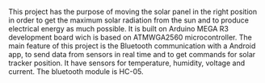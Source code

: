 This project has the purpose of moving the solar panel in the right position in order to get the maximum solar radiation from the sun and to produce electrical energy as much possible. It is built on Arduino MEGA R3 development board wich is based on ATMWGA2560 microcontroller.
The main feature of this project is the Bluetooth communication with a Android app, to send data from sensors in real time and to get commands for solar tracker position.
It have sensors for temperature, humidity, voltage and current. The bluetooth module is HC-05. 
